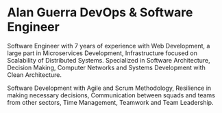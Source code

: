 # Alan Guerra DevOps & Software Engineer

Software Engineer with 7 years of experience with Web Development, a large part in Microservices Development, Infrastructure focused on Scalability of Distributed Systems. Specialized in Software Architecture, Decision Making, Computer Networks and Systems Development with Clean Architecture.

Software Development with Agile and Scrum Methodology, Resilience in making necessary decisions, Communication between squads and teams from other sectors, Time Management, Teamwork and Team Leadership.
